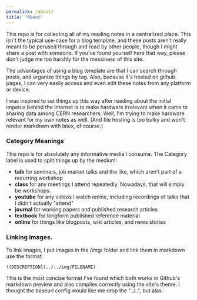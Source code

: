 ```yaml
---
permalink: /about/
title: "About"
---
```


This repo is for collecting all of my reading notes in a centralized place.
This isn't the typical use-case for a blog template, 
and these posts aren't really meant to be perused through and read by other people, 
though I might share a post with someone.
If you've found yourself here that way, please don't judge me too harshly for the messiness of this site.


The advantages of using a blog template are that I can search through posts, and organize things by tag.
Also, because it's hosted on github pages, I can very easily access and even edit these notes from any platform or device. 

I was inspired to set things up this way after reading about the initial impetus behind the internet is to make hardware irrelevant when it came to sharing data among CERN researchers. 
Well, I'm trying to make hardware relevant for my own notes as well. 
(And file hosting is too bulky and won't render markdown with latex, of course.)

### Category Meanings

This repo is for absolutely any informative media I consume.
The Category label is used to split things up by the medium:

- **talk** for seminars, job market talks and the like, which aren't part of a recurring workshop
- **class** for any meetings I attend repeatedly. Nowadays, that will simply be workshops.
- **youtube** for any videos I watch online, including recordings of talks that I didn't actually "attend"
- **journal** for working papers and published research articles
- **textbook** for longform published reference material
- **online** for things like blogposts, wiki articles, and news stories

### Linking images.

To link images, I put images in the /img/ folder and link them in markdown use the format:

```
![DESCRIPTION](../../img/FILENAME)
```

This is the most concise format I've found which both works in Github's markdown preview and also compiles correctly using the site's theme. I thought the baseurl config would like me drop the "../..", but alas.

